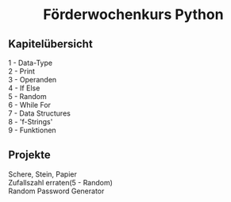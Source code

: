 <h1><center>Förderwochenkurs Python</center></h1>


<h2>Kapitelübersicht</h2>
1 - Data-Type <br>
2 - Print <br>
3 - Operanden <br>
4 - If Else <br>
5 - Random <br>
6 - While For <br>
7 - Data Structures <br>
8 - 'f-Strings' <br>
9 - Funktionen <br>

<h2>Projekte</h2>

Schere, Stein, Papier<br>
Zufallszahl erraten(5 - Random)<br>
Random Password Generator

